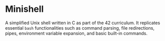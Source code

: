 # Minishell

A simplified Unix shell written in C as part of the 42 curriculum. It replicates essential `bash` functionalities such as command parsing, file redirections, pipes, environment variable expansion, and basic built-in commands.


